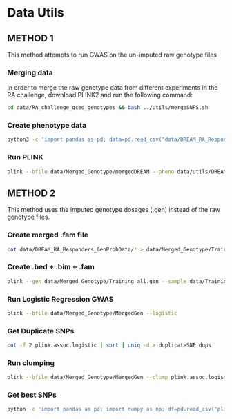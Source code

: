 # Data Utils 

## METHOD 1 

This method attempts to run GWAS on the un-imputed raw genotype files 

### Merging data

In order to merge the raw genotype data from different experiments in the RA challenge, download PLINK2 and run the following command:

```bash
cd data/RA_challenge_qced_genotypes && bash ../utils/mergeSNPS.sh
```

### Create phenotype data

```bash
python3 -c 'import pandas as pd; data=pd.read_csv("data/DREAM_RA_Responders_PhenoCov_Full.txt", sep=" "); data.insert(0, "FID", 0); data=data.rename(columns={"ID":"IID"}); data.to_csv("data/utils/DREAM_pheno_FID.txt", index=False, sep="\t")'
```

### Run PLINK

```bash
plink --bfile data/Merged_Genotype/mergedDREAM --pheno data/utils/DREAM_pheno_FID.txt  --linear hide-covar --pheno-name Response.deltaDAS
```

## METHOD 2

This method uses the imputed genotype dosages (.gen) instead of the raw genotype files.

### Create merged .fam file
```bash
cat data/DREAM_RA_Responders_GenProbData/* > data/Merged_Genotype/Training_all.gen
```

### Create .bed + .bim + .fam
```bash
plink --gen data/Merged_Genotype/Training_all.gen --sample data/TrainingData_PhenoCov_Release.sample
```

### Run Logistic Regression GWAS
```bash
plink --bfile data/Merged_Genotype/MergedGen --logistic
```

### Get Duplicate SNPs
```bash
cut -f 2 plink.assoc.logistic | sort | uniq -d > duplicateSNP.dups
```

### Run clumping
```bash
plink --bfile data/Merged_Genotype/MergedGen --clump plink.assoc.logistic  --exclude duplicateSNP.dups
```

### Get best SNPs
```bash
python -c 'import pandas as pd; import numpy as np; df=pd.read_csv("plink.clumped", delimiter=r"\s+"); np.savetxt("metadata/SJU_plink/plink_LD_SNPs", df.SNP, fmt='%s')'
```
